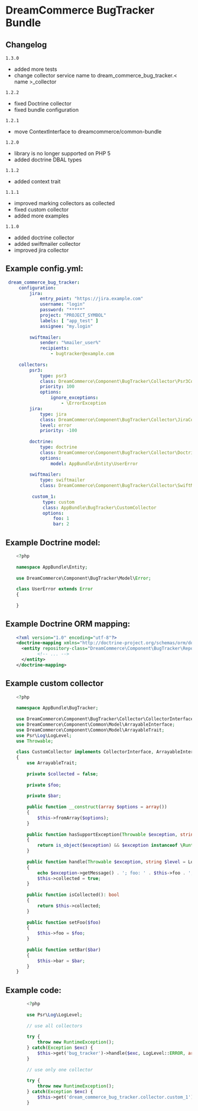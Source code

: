 # DreamCommerce BugTracker Bundle

Changelog
---------

``1.3.0``
  - added more tests
  - change collector service name to dream_commerce_bug_tracker.< name >_collector

``1.2.2``
    
  - fixed Doctrine collector
  - fixed bundle configuration

``1.2.1``

  - move ContextInterface to dreamcommerce/common-bundle

``1.2.0``

   - library is no longer supported on PHP 5
   - added doctrine DBAL types

``1.1.2``
   - added context trait

``1.1.1``
   - improved marking collectors as collected
   - fixed custom collector
   - added more examples

``1.1.0``
   - added doctrine collector
   - added swiftmailer collector
   - improved jira collector


 Example config.yml:
------------
```yaml
 dream_commerce_bug_tracker:
     configuration:
         jira:
             entry_point: "https://jira.example.com"
             username: "login"
             password: "*****"
             project: "PROJECT_SYMBOL"
             labels: [ "app_test" ]
             assignee: "my.login"
             
         swiftmailer:
             sender: "%mailer_user%"
             recipients:
                 - bugtracker@example.com
                         
     collectors:
         psr3:
             type: psr3
             class: DreamCommerce\Component\BugTracker\Collector\Psr3Collector
             priority: 100
             options:
                 ignore_exceptions:
                     - \ErrorException
         jira:
             type: jira
             class: DreamCommerce\Component\BugTracker\Collector\JiraCollector
             level: error
             priority: -100
             
         doctrine:
             type: doctrine
             class: DreamCommerce\Component\BugTracker\Collector\DoctrineCollector
             options:
                 model: AppBundle\Entity\UserError
 
         swiftmailer:
             type: swiftmailer
             class: DreamCommerce\Component\BugTracker\Collector\SwiftMailerCollector
             
          custom_1:
              type: custom
              class: AppBundle\BugTracker\CustomCollector
              options:
                  foo: 1
                  bar: 2           
```

Example Doctrine model:
------------

```php
    <?php
    
    namespace AppBundle\Entity;
    
    use DreamCommerce\Component\BugTracker\Model\Error;
    
    class UserError extends Error
    {
    
    }

```

Example Doctrine ORM mapping:
------------

```xml
    <?xml version="1.0" encoding="utf-8"?>
    <doctrine-mapping xmlns="http://doctrine-project.org/schemas/orm/doctrine-mapping" xmlns:xsi="http://www.w3.org/2001/XMLSchema-instance" xsi:schemaLocation="http://doctrine-project.org/schemas/orm/doctrine-mapping http://doctrine-project.org/schemas/orm/doctrine-mapping.xsd">
      <entity repository-class="DreamCommerce\Component\BugTracker\Repository\ORMErrorRepository" name="AppBundle\Entity\UserError" table="user_errors">
            <!-- ... -->
      </entity>
    </doctrine-mapping>
```

Example custom collector
------------
```php
    <?php
    
    namespace AppBundle\BugTracker;
    
    use DreamCommerce\Component\BugTracker\Collector\CollectorInterface;
    use DreamCommerce\Component\Common\Model\ArrayableInterface;
    use DreamCommerce\Component\Common\Model\ArrayableTrait;
    use Psr\Log\LogLevel;
    use Throwable;
    
    class CustomCollector implements CollectorInterface, ArrayableInterface
    {
        use ArrayableTrait;
    
        private $collected = false;
    
        private $foo;
    
        private $bar;
    
        public function __construct(array $options = array())
        {
            $this->fromArray($options);
        }
    
        public function hasSupportException(Throwable $exception, string $level = LogLevel::WARNING, array $context = array()): bool
        {
            return is_object($exception) && $exception instanceof \RuntimeException;
        }
    
        public function handle(Throwable $exception, string $level = LogLevel::WARNING, array $context = array())
        {
            echo $exception->getMessage() . '; foo: ' . $this->foo . '; bar: ' . $this->bar;
            $this->collected = true;
        }
    
        public function isCollected(): bool
        {
            return $this->collected;
        }
    
        public function setFoo($foo)
        {
            $this->foo = $foo;
        }
    
        public function setBar($bar)
        {
            $this->bar = $bar;
        }
    }
```

Example code:
------------
```php
        <?php
        
        use Psr\Log\LogLevel;
        
        // use all collectors
        
        try {
            throw new RuntimeException();
        } catch(Exception $exc) {
            $this->get('bug_tracker')->handle($exc, LogLevel::ERROR, array('a' => 1, 'b' => 2, 'c' => 3, 'd' => new stdClass()));
        }
        
        // use only one collector
        
        try {
            throw new RuntimeException();
        } catch(Exception $exc) {
            $this->get('dream_commerce_bug_tracker.collector.custom_1')->handle($exc);
        }
```